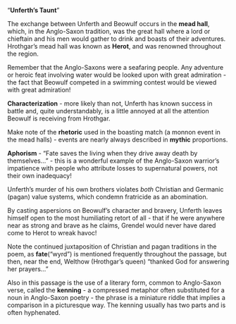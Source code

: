 “**Unferth’s Taunt**”

The exchange between Unferth and Beowulf occurs in the **<span class="underline">mead hall</span>**, which, in the Anglo-Saxon tradition, was the great hall where a lord or chieftain and his men would gather to drink and boasts of their adventures. Hrothgar’s mead hall was known as **Herot**, and was renowned throughout the region.

Remember that the Anglo-Saxons were a seafaring people. Any adventure or heroic feat involving water would be looked upon with great admiration - the fact that Beowulf competed in a swimming contest would be viewed with great admiration\!

**<span class="underline">Characterization</span>** - more likely than not, Unferth has known success in battle and, quite understandably, is a little annoyed at all the attention Beowulf is receiving from Hrothgar.

Make note of the **<span class="underline">rhetoric</span>** used in the boasting match (a monnon event in the mead halls) - events are nearly always described in **mythic** proportions.

**<span class="underline">Aphorism</span>** - “Fate saves the living when they drive away death by themselves…” - this is a wonderful example of the Anglo-Saxon warrior’s impatience with people who attribute losses to supernatural powers, not their own inadequacy\!

Unferth’s murder of his own brothers violates *<span class="underline">both</span>* Christian and Germanic (pagan) value systems, which condemn fratricide as an abomination.

By casting aspersions on Beowulf’s character and bravery, Unferth leaves himself open to the most humiliating retort of all - that if he were anywhere near as strong and brave as he claims, Grendel would never have dared come to Herot to wreak havoc\!

Note the continued juxtaposition of Christian and pagan traditions in the poem, as **fate**(“wyrd”) is mentioned frequently throughout the passage, but then, near the end, Welthow (Hrothgar’s queen) “thanked <span class="underline">God</span> for answering her prayers…”

Also in this passage is the use of a literary form, common to Anglo-Saxon verse, called the **<span class="underline">kenning</span>** - a compressed metaphor often substituted for a noun in Anglo-Saxon poetry - the phrase is a miniature riddle that implies a comparison in a picturesque way. The kenning usually has two parts and is often hyphenated.
